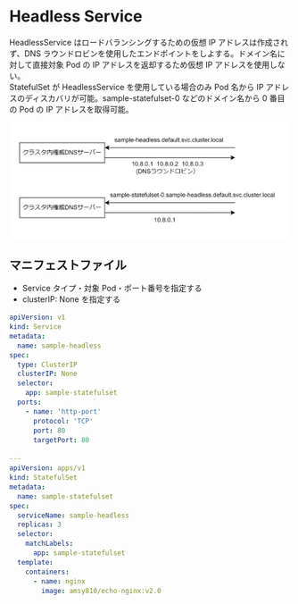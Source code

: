 # Headless Service

HeadlessService はロードバランシングするための仮想 IP アドレスは作成されず、DNS ラウンドロビンを使用したエンドポイントをしよする。ドメイン名に対して直接対象 Pod の IP アドレスを返却するため仮想 IP アドレスを使用しない。  
StatefulSet が HeadlessService を使用している場合のみ Pod 名から IP アドレスのディスカバリが可能。sample-statefulset-0 などのドメイン名から 0 番目の Pod の IP アドレスを取得可能。

![Headless](../image/Headless.png)

## マニフェストファイル

- Service タイプ・対象 Pod・ポート番号を指定する
- clusterIP: None を指定する

```Headless.yaml
apiVersion: v1
kind: Service
metadata:
  name: sample-headless
spec:
  type: ClusterIP
  clusterIP: None
  selector:
    app: sample-statefulset
  ports:
    - name: 'http-port'
      protocol: 'TCP'
      port: 80
      targetPort: 80

---
apiVersion: apps/v1
kind: StatefulSet
metadata:
  name: sample-statefulset
spec:
  serviceName: sample-headless
  replicas: 3
  selector:
    matchLabels:
      app: sample-statefulset
  template:
    containers:
      - name: nginx
        image: amsy810/echo-nginx:v2.0
```
